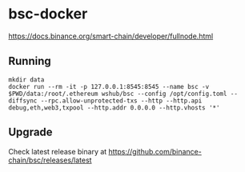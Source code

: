 # bsc-docker
https://docs.binance.org/smart-chain/developer/fullnode.html


## Running

```
mkdir data
docker run --rm -it -p 127.0.0.1:8545:8545 --name bsc -v $PWD/data:/root/.ethereum wshub/bsc --config /opt/config.toml --diffsync --rpc.allow-unprotected-txs --http --http.api debug,eth,web3,txpool --http.addr 0.0.0.0 --http.vhosts '*'
```


## Upgrade

Check latest release binary at <https://github.com/binance-chain/bsc/releases/latest>
